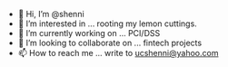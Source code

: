- 👋 Hi, I’m @shenni
- 👀 I’m interested in ... rooting my lemon cuttings.
- 🌱 I’m currently working on ... PCI/DSS 
- 💞️ I’m looking to collaborate on ... fintech projects
- 📫 How to reach me ... write to ucshenni@yahoo.com

<!---
shenni/shenni is a ✨ special ✨ repository because its `README.md` (this file) appears on your GitHub profile.
You can click the Preview link to take a look at your changes.
--->
